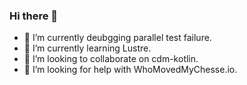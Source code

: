 ### Hi there 👋


- 🔭 I’m currently deubgging parallel test failure.
- 🌱 I’m currently learning Lustre.
- 👯 I’m looking to collaborate on cdm-kotlin.
- 🤔 I’m looking for help with WhoMovedMyChesse.io.
<!--
- 💬 Ask me about ...
- 📫 How to reach me: ...
- 😄 Pronouns: ...
- ⚡ Fun fact: ...

-->
